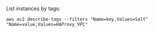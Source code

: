 List instances by tags:

    aws ec2 describe-tags --filters "Name=key,Values=Salt" "Name=value,Values=HAProxy_VPC"
